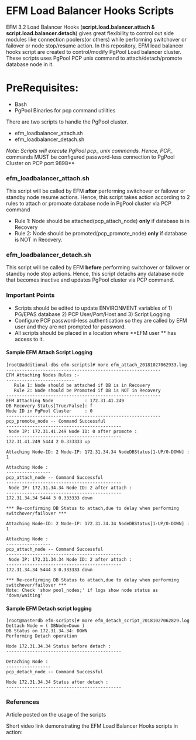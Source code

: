 # EFM Load Balancer Hooks Scripts  

EFM 3.2 Load Balancer Hooks (**script.load.balancer.attach & script.load.balancer.detach**) gives great flexibility to control out side modules like connection poolers(or others) while performing switchover or failover or node stop/resume action. In this repository, EFM load balancer hooks script are created to control/modify PgPool Load balancer cluster. These scripts uses PgPool PCP unix command to attach/detach/promote database node in it.

# PreRequisites:

* Bash 
* PgPool Binaries for pcp command utilities  

There are two scripts to handle the PgPool cluster. 

* efm_loadbalancer_attach.sh
* efm_loadbalancer_detach.sh 

**Note: Scripts will execute PgPool pcp_* unix commands. Hence, PCP_* commands MUST be configured password-less connection to PgPool Cluster on PCP port 9898**  

### efm_loadbalancer_attach.sh 

This script will be called by EFM **after** performing switchover or failover or standby node resume actions. Hence, this script takes action according to 2 rules to attach or promoate database node in PgPool cluster via PCP command 

* Rule 1: Node should be attached(pcp_attach_node) **only** if database is in Recovery
* Rule 2: Node should be promoted(pcp_promote_node) **only** if database is NOT in Recovery.

### efm_loadbalancer_detach.sh

This script will be called by EFM **before** performing switchover or failover or standby node stop actions. Hence, this script detachs any database node that becomes inactive and updates PgPool cluster via PCP command.

### Important Points 

* Scripts should be edited to update ENVIRONMENT variables of 1) PG/EPAS database 2) PCP User/Port/Host and 3) Script Logging 
* Configure PCP password-less authentication so they are called by EFM user and they are not prompted for password.
* All scripts should be placed in a location where **EFM user ** has access to it.

#### Sample EFM Attach Script Logging

```
[root@additional-dbs efm-scripts]# more efm_attach_20181027062933.log
-----------------------------------------------------------
EFM Attaching Nodes Rules :-
--------------------------
   Rule 1: Node should be attached if DB is in Recovery
   Rule 2: Node should be Promoted if DB is NOT in Recovery
-----------------------------------------------------------
EFM Attaching Node            : 172.31.41.249
DB Recovery Status[True/False]: f
Node ID in PgPool Cluster     : 0
-----------------------------------------------------------
pcp_promote_node -- Command Successful
--------------------------------------------
 Node IP: 172.31.41.249 Node ID: 0 after promote :
--------------------------------------------
172.31.41.249 5444 2 0.333333 up

Attaching Node-ID: 2 Node-IP: 172.31.34.34 NodeDBStatus[1-UP/0-DOWN] : 1

Attaching Node :
-----------------
pcp_attach_node -- Command Successful
--------------------------------------------
 Node IP: 172.31.34.34 Node ID: 2 after attach :
--------------------------------------------
172.31.34.34 5444 3 0.333333 down

*** Re-confirming DB Status to attach,due to delay when performing switchover/failover ***

Attaching Node-ID: 2 Node-IP: 172.31.34.34 NodeDBStatus[1-UP/0-DOWN] : 1

Attaching Node :
-----------------
pcp_attach_node -- Command Successful
--------------------------------------------
 Node IP: 172.31.34.34 Node ID: 2 after attach :
--------------------------------------------
172.31.34.34 5444 3 0.333333 down

*** Re-confirming DB Status to attach,due to delay when performing switchover/failover ***
Note: Check 'show pool_nodes;' if logs show node status as 'down/waiting'

```

#### Sample EFM Detach script logging

```
[root@masterdb efm-scripts]# more efm_detach_script_20181027062829.log
Dettach Node = ( DBNode=Down )
DB Status on 172.31.34.34: DOWN
Performing Detach operation

Node 172.31.34.34 Status before detach :
--------------------------------------------

Detaching Node :
-----------------
pcp_detach_node -- Command Successful

Node 172.31.34.34 Status after detach :
--------------------------------------------
```



### References

Article posted on the usage of the scripts 

Short video link demonstrating the EFM Load Balancer Hooks scripts in action:







